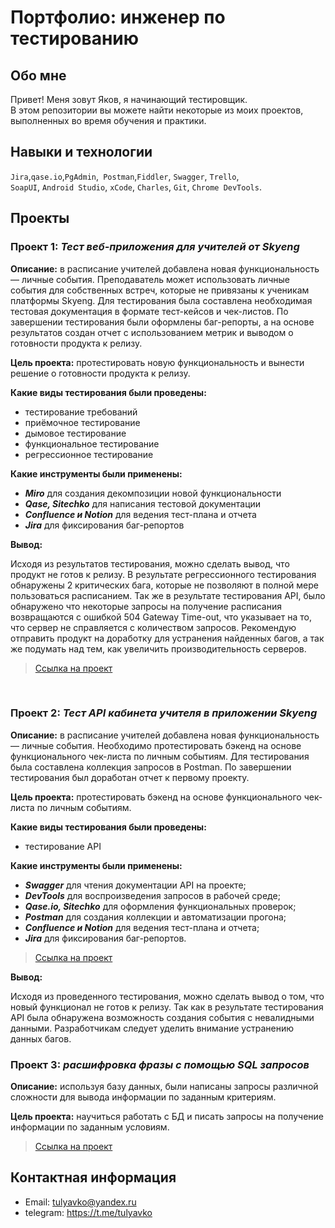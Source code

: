 # Портфолио: инженер по тестированию

## Обо мне 

Привет! Меня зовут Яков, я начинающий тестировщик. <br>
В этом репозитории вы можете найти некоторые из моих проектов, выполненных во время обучения и практики.
<br>

## Навыки и технологии
``Jira``,``qase.io``,``PgAdmin``,`` Postman``,``Fiddler``, ``Swagger``, ``Trello``, <br>
``SoapUI``, ``Android Studio``, ``xCode``, ``Charles``, ``Git``, ``Chrome DevTools``.


## Проекты

### Проект 1: ***Тест веб-приложения для учителей от Skyeng***
<p><B>Описание:</B> в расписание учителей добавлена новая функциональность — личные события. Преподаватель может использовать личные события для собственных встреч, которые не привязаны к ученикам платформы Skyeng. 
Для тестирования была составлена необходимая тестовая документация в формате тест-кейсов и чек-листов. По завершении тестирования были оформлены баг-репорты, а на основе результатов создан отчет 
с использованием метрик и выводом о готовности продукта к релизу.</p>

<p><B>Цель проекта:</B> протестировать новую функциональность и вынести решение о готовности продукта к релизу.<p>
<p><b>Какие виды тестирования были проведены:</b></p>

* тестирование требований
* приёмочное тестирование
* дымовое тестирование
* функциональное тестирование
* регрессионное тестирование
<p><b>Какие инструменты были применены:</b></p>

* ***Miro*** для создания декомпозиции новой функциональности
* ***Qase, Sitechko*** для написания тестовой документации
* ***Confluence и Notion*** для ведения тест-плана и отчета
* ***Jira***  для фиксирования баг-репортов
  
<p><b>Вывод:</b><p>
<p>Исходя из результатов тестирования, можно сделать вывод, что продукт не готов к релизу. В результате регрессионного тестирования обнаружены 2 критических бага, которые не позволяют в полной мере пользоваться расписанием. Так же в результате тестирования API, было обнаружено что некоторые запросы на получение расписания возвращаются с ошибкой 504 Gateway Time-out, что указывает на то, что сервер не справляется с количеством запросов. Рекомендую отправить продукт на доработку для устранения найденных багов, а так же подумать над тем, как увеличить производительность серверов.</p>

> [Ссылка на проект](https://www.notion.so/1-2-1-b4dfbb54f8e14f4a9aba20265c300b4a?pvs=4)

<br> 

### Проект 2: ***Тест API кабинета учителя в приложении Skyeng***
<p><B>Описание:</B> в расписание учителей добавлена новая функциональность — личные события. Необходимо протестировать бэкенд на основе функционального чек-листа по личным событиям. Для тестирования была составлена коллекция запросов в Postman. По завершении тестирования был доработан отчет к первому проекту.</p>

<p><B>Цель проекта:</B> протестировать бэкенд на основе функционального чек-листа по личным событиям.<p>

<p><b>Какие виды тестирования были проведены:</b></p>

* тестирование API
<p><b>Какие инструменты были применены:</b></p>

* ***Swagger*** для чтения документации API на проекте;
* ***DevTools*** для воспроизведения запросов в рабочей среде;
* ***Qase.io, Sitechko*** для оформления функциональных проверок;
* ***Postman*** для создания коллекции и автоматизации прогона;
* ***Confluence и Notion*** для ведения тест-плана и отчета;
* ***Jira*** для фиксирования баг-репортов.

>  [Ссылка на проект](https://www.notion.so/1-2-1-b4dfbb54f8e14f4a9aba20265c300b4a?pvs=4)
  
 <p><b>Вывод:</b><p>
<p>Исходя из проведенного тестирования, можно сделать вывод о том, что новый функционал не готов к релизу. Так как в результате тестирования API была обнаружена возможность создания события с невалидными данными. Разработчикам следует уделить внимание устранению данных багов.</p>

### Проект 3: ***расшифровка фразы с помощью SQL запросов*** 
**Описание:** используя базу данных, были написаны запросы различной сложности для вывода информации по заданным критериям.

**Цель проекта:** научиться работать с БД и писать запросы на получение информации по заданным условиям.
  
>   [Ссылка на проект](https://magnificent-butter-c06.notion.site/SQL-b3520f489b4c41989ff85587bdbf3dad?pvs=4)

## Контактная информация
- Email: tulyavko@yandex.ru
- telegram: https://t.me/tulyavko

